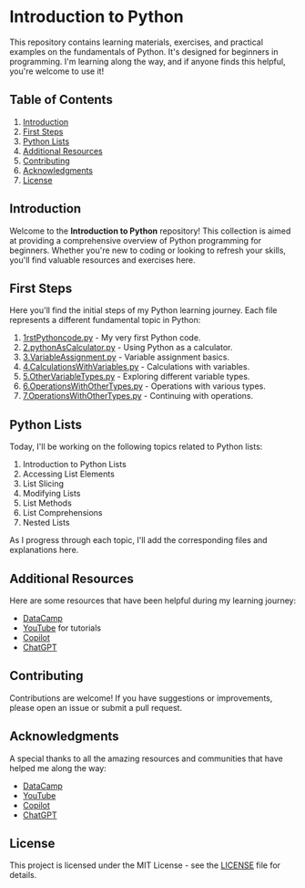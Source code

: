 # Introduction to Python

This repository contains learning materials, exercises, and practical examples on the fundamentals of Python. It's designed for beginners in programming. I'm learning along the way, and if anyone finds this helpful, you're welcome to use it!

## Table of Contents
1. [Introduction](#introduction)
2. [First Steps](#first-steps)
3. [Python Lists](#python-lists)
4. [Additional Resources](#additional-resources)
5. [Contributing](#contributing)
6. [Acknowledgments](#acknowledgments)
7. [License](#license)

## Introduction
Welcome to the **Introduction to Python** repository! This collection is aimed at providing a comprehensive overview of Python programming for beginners. Whether you're new to coding or looking to refresh your skills, you'll find valuable resources and exercises here.

## First Steps
Here you'll find the initial steps of my Python learning journey. Each file represents a different fundamental topic in Python:

1. [1rstPythoncode.py](1rstPythoncode.py) - My very first Python code.
2. [2.pythonAsCalculator.py](2.pythonAsCalculator.py) - Using Python as a calculator.
3. [3.VariableAssignment.py](3.VariableAssignment.py) - Variable assignment basics.
4. [4.CalculationsWithVariables.py](4.CalculationsWithVariables.py) - Calculations with variables.
5. [5.OtherVariableTypes.py](5.OtherVariableTypes.py) - Exploring different variable types.
6. [6.OperationsWithOtherTypes.py](6.OperationsWithOtherTypes.py) - Operations with various types.
7. [7.OperationsWithOtherTypes.py](7.OperationsWithOtherTypes.py) - Continuing with operations.

## Python Lists
Today, I'll be working on the following topics related to Python lists:
1. Introduction to Python Lists
2. Accessing List Elements
3. List Slicing
4. Modifying Lists
5. List Methods
6. List Comprehensions
7. Nested Lists

As I progress through each topic, I'll add the corresponding files and explanations here.

## Additional Resources
Here are some resources that have been helpful during my learning journey:
- [DataCamp](https://www.datacamp.com/)
- [YouTube](https://www.youtube.com/) for tutorials
- [Copilot](https://copilot.com/)
- [ChatGPT]([https://copilot.com/](https://chatgpt.com/?model=auto))

## Contributing
Contributions are welcome! If you have suggestions or improvements, please open an issue or submit a pull request.

## Acknowledgments
A special thanks to all the amazing resources and communities that have helped me along the way:
- [DataCamp](https://www.datacamp.com/)
- [YouTube](https://www.youtube.com/)
- [Copilot](https://copilot.com/)
- [ChatGPT]([https://copilot.com/](https://chatgpt.com/?model=auto))

## License
This project is licensed under the MIT License - see the [LICENSE](MITLicense) file for details.
